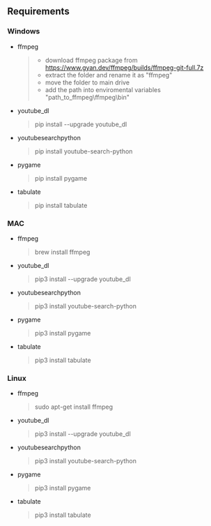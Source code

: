 ## Requirements

  

### Windows

* ffmpeg 
	>* download ffmpeg package from https://www.gyan.dev/ffmpeg/builds/ffmpeg-git-full.7z
	>* extract the folder and rename it as "ffmpeg"
	>* move the folder to main drive 
	>* add the path into enviromental variables "path_to_ffmpeg\ffmpeg\bin\"

* youtube_dl 
	>pip install --upgrade youtube_dl

* youtubesearchpython 
	> pip install youtube-search-python

* pygame
	>pip install pygame

* tabulate 
	> pip install tabulate

### MAC

* ffmpeg 
	> brew install ffmpeg

* youtube_dl 
	>pip3 install --upgrade youtube_dl

* youtubesearchpython 
	> pip3 install youtube-search-python

* pygame
	>pip3 install pygame

* tabulate 
	> pip3 install tabulate


### Linux
* ffmpeg 
	> sudo apt-get install ffmpeg

* youtube_dl 
	>pip3 install --upgrade youtube_dl

* youtubesearchpython 
	> pip3 install youtube-search-python

* pygame
	>pip3 install pygame

* tabulate 
	> pip3 install tabulate